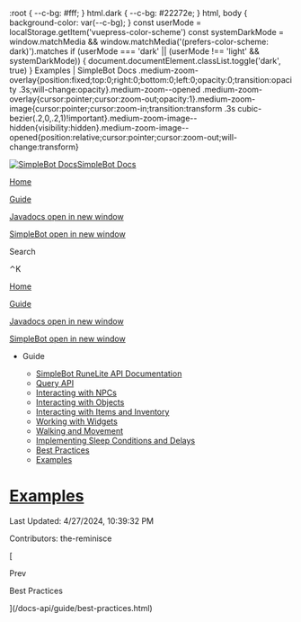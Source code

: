    :root { --c-bg: #fff; } html.dark { --c-bg: #22272e; } html, body { background-color: var(--c-bg); } const userMode = localStorage.getItem('vuepress-color-scheme') const systemDarkMode = window.matchMedia && window.matchMedia('(prefers-color-scheme: dark)').matches if (userMode === 'dark' || (userMode !== 'light' && systemDarkMode)) { document.documentElement.classList.toggle('dark', true) } Examples | SimpleBot Docs    .medium-zoom-overlay{position:fixed;top:0;right:0;bottom:0;left:0;opacity:0;transition:opacity .3s;will-change:opacity}.medium-zoom--opened .medium-zoom-overlay{cursor:pointer;cursor:zoom-out;opacity:1}.medium-zoom-image{cursor:pointer;cursor:zoom-in;transition:transform .3s cubic-bezier(.2,0,.2,1)!important}.medium-zoom-image--hidden{visibility:hidden}.medium-zoom-image--opened{position:relative;cursor:pointer;cursor:zoom-out;will-change:transform}

[![SimpleBot Docs](/docs-api/assets/sb-logo.png)SimpleBot Docs](/docs-api/)

[Home](/docs-api/)

[Guide](/docs-api/guide/)

[Javadocs open in new window](https://simplebot.org/docs/)

[SimpleBot open in new window](https://simplebot.org/)

Search

⌃K

[Home](/docs-api/)

[Guide](/docs-api/guide/)

[Javadocs open in new window](https://simplebot.org/docs/)

[SimpleBot open in new window](https://simplebot.org/)

*   Guide
    
    *   [SimpleBot RuneLite API Documentation](/docs-api/guide/)
    *   [Query API](/docs-api/guide/query.html)
    *   [Interacting with NPCs](/docs-api/guide/npcs.html)
    *   [Interacting with Objects](/docs-api/guide/objects.html)
    *   [Interacting with Items and Inventory](/docs-api/guide/items.html)
    *   [Working with Widgets](/docs-api/guide/widgets.html)
    *   [Walking and Movement](/docs-api/guide/movement.html)
    *   [Implementing Sleep Conditions and Delays](/docs-api/guide/sleeps-delays.html)
    *   [Best Practices](/docs-api/guide/best-practices.html)
    *   [Examples](/docs-api/guide/examples.html)

[Examples](#examples)
=====================

Last Updated: 4/27/2024, 10:39:32 PM

Contributors: the-reminisce

[

Prev

Best Practices

](/docs-api/guide/best-practices.html)